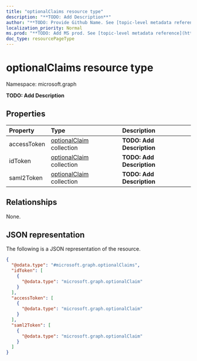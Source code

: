 ```yaml
---
title: "optionalClaims resource type"
description: "**TODO: Add Description**"
author: "**TODO: Provide Github Name. See [topic-level metadata reference](https://msgo.azurewebsites.net/add/document/guidelines/metadata.html#topic-level-metadata)**"
localization_priority: Normal
ms.prod: "**TODO: Add MS prod. See [topic-level metadata reference](https://msgo.azurewebsites.net/add/document/guidelines/metadata.html#topic-level-metadata)**"
doc_type: resourcePageType
---
```


# optionalClaims resource type

Namespace: microsoft.graph



**TODO: Add Description**

## Properties
|Property|Type|Description|
|:---|:---|:---|
|accessToken|[optionalClaim](../resources/optionalclaim.md) collection|**TODO: Add Description**|
|idToken|[optionalClaim](../resources/optionalclaim.md) collection|**TODO: Add Description**|
|saml2Token|[optionalClaim](../resources/optionalclaim.md) collection|**TODO: Add Description**|

## Relationships
None.

## JSON representation
The following is a JSON representation of the resource.
<!-- {
  "blockType": "resource",
  "@odata.type": "microsoft.graph.optionalClaims"
}
-->
``` json
{
  "@odata.type": "#microsoft.graph.optionalClaims",
  "idToken": [
    {
      "@odata.type": "microsoft.graph.optionalClaim"
    }
  ],
  "accessToken": [
    {
      "@odata.type": "microsoft.graph.optionalClaim"
    }
  ],
  "saml2Token": [
    {
      "@odata.type": "microsoft.graph.optionalClaim"
    }
  ]
}
```

